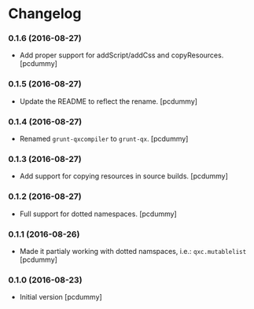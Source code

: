 # Changelog

### 0.1.6 (2016-08-27)

- Add proper support for addScript/addCss and copyResources.
  [pcdummy]

### 0.1.5 (2016-08-27)

- Update the README to reflect the rename.
  [pcdummy]

### 0.1.4 (2016-08-27)

- Renamed `grunt-qxcompiler` to `grunt-qx`.
  [pcdummy]

### 0.1.3 (2016-08-27)

- Add support for copying resources in source builds.
  [pcdummy]

### 0.1.2 (2016-08-27)

- Full support for dotted namespaces.
  [pcdummy]

### 0.1.1 (2016-08-26)

- Made it partialy working with dotted namspaces, i.e.: `qxc.mutablelist`
  [pcdummy]

### 0.1.0 (2016-08-23)

- Initial version
  [pcdummy]

